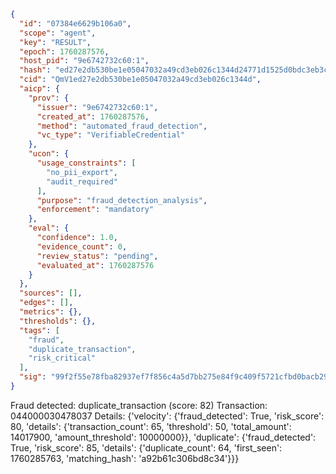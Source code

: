 ```json
{
  "id": "07384e6629b106a0",
  "scope": "agent",
  "key": "RESULT",
  "epoch": 1760287576,
  "host_pid": "9e6742732c60:1",
  "hash": "ed27e2db530be1e05047032a49cd3eb026c1344d24771d1525d0bdc3eb3ce8c3",
  "cid": "QmV1ed27e2db530be1e05047032a49cd3eb026c1344d",
  "aicp": {
    "prov": {
      "issuer": "9e6742732c60:1",
      "created_at": 1760287576,
      "method": "automated_fraud_detection",
      "vc_type": "VerifiableCredential"
    },
    "ucon": {
      "usage_constraints": [
        "no_pii_export",
        "audit_required"
      ],
      "purpose": "fraud_detection_analysis",
      "enforcement": "mandatory"
    },
    "eval": {
      "confidence": 1.0,
      "evidence_count": 0,
      "review_status": "pending",
      "evaluated_at": 1760287576
    }
  },
  "sources": [],
  "edges": [],
  "metrics": {},
  "thresholds": {},
  "tags": [
    "fraud",
    "duplicate_transaction",
    "risk_critical"
  ],
  "sig": "99f2f55e78fba82937ef7f856c4a5d7bb275e84f9c409f5721cfbd0bacb29fff"
}
```

Fraud detected: duplicate_transaction (score: 82)
Transaction: 044000030478037
Details: {'velocity': {'fraud_detected': True, 'risk_score': 80, 'details': {'transaction_count': 65, 'threshold': 50, 'total_amount': 14017900, 'amount_threshold': 10000000}}, 'duplicate': {'fraud_detected': True, 'risk_score': 85, 'details': {'duplicate_count': 64, 'first_seen': 1760285763, 'matching_hash': 'a92b61c306bd8c34'}}}